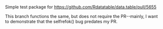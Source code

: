 Simple test package for https://github.com/Rdatatable/data.table/pull/5655

This branch functions the same, but does not require the PR--mainly, I want to demonstrate that the selfrefok() bug predates my PR.
